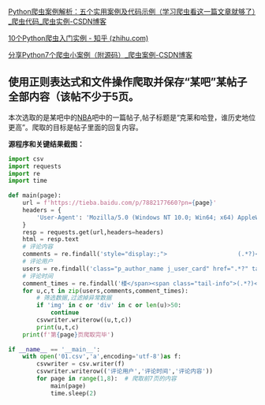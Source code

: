 [Python爬虫案例解析：五个实用案例及代码示例（学习爬虫看这一篇文章就够了）_爬虫代码_爬虫实例-CSDN博客](https://blog.csdn.net/xiangxue666/article/details/134685117)



[10个Python爬虫入门实例 - 知乎 (zhihu.com)](https://zhuanlan.zhihu.com/p/355797583)



[分享Python7个爬虫小案例（附源码）_爬虫案例-CSDN博客](https://blog.csdn.net/m0_64336780/article/details/127454511)

## 使用正则表达式和文件操作爬取并保存“某吧”某帖子全部内容（该帖不少于5页。



 本次选取的是某吧中的[NBA](https://so.csdn.net/so/search?q=NBA&spm=1001.2101.3001.7020)吧中的一篇帖子,帖子标题是“克莱和哈登，谁历史地位更高”。爬取的目标是帖子里面的回复内容。

**源程序和关键结果截图：**

```python
import csv
import requests
import re
import time
 
def main(page):
    url = f'https://tieba.baidu.com/p/7882177660?pn={page}'
    headers = {
        'User-Agent': 'Mozilla/5.0 (Windows NT 10.0; Win64; x64) AppleWebKit/537.36 (KHTML, like Gecko) Chrome/106.0.0.0 Safari/537.36'
    }
    resp = requests.get(url,headers=headers)
    html = resp.text
    # 评论内容
    comments = re.findall('style="display:;">                    (.*?)</div>',html)
    # 评论用户
    users = re.findall('class="p_author_name j_user_card" href=".*?" target="_blank">(.*?)</a>',html)
    # 评论时间
    comment_times = re.findall('楼</span><span class="tail-info">(.*?)</span><div',html)
    for u,c,t in zip(users,comments,comment_times):
        # 筛选数据,过滤掉异常数据
        if 'img' in c or 'div' in c or len(u)>50:
            continue
        csvwriter.writerow((u,t,c))
        print(u,t,c)
    print(f'第{page}页爬取完毕')
 
if __name__ == '__main__':
    with open('01.csv','a',encoding='utf-8')as f:
        csvwriter = csv.writer(f)
        csvwriter.writerow(('评论用户','评论时间','评论内容'))
        for page in range(1,8):  # 爬取前7页的内容
            main(page)
            time.sleep(2)
```















